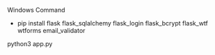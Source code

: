 Windows Command 

- pip install flask flask_sqlalchemy flask_login flask_bcrypt flask_wtf wtforms email_validator

python3 app.py

